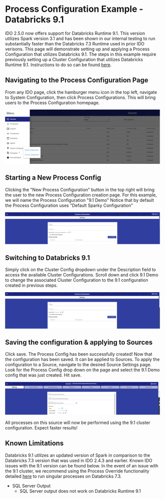 # Process Configuration Example - Databricks 9.1

IDO 2.5.0 now offers support for Databricks Runtime 9.1. This version utilizes Spark version 3.1 and has been shown in our internal testing to run substantially faster than the Databricks 7.3 Runtime used in prior IDO verisons. This page will demonstrate setting up and applying a Process Configuration that utilizes Databricks 9.1. The steps in this example require previously setting up a Cluster Configuration that utilizes Databricks Runtime 9.1. Instructions to do so can be found [here](../cluster-configuration/cluster-configuration-example-databricks-9.1.md).

## Navigating to the Process Configuration Page

From any IDO page, click the hamburger menu icon in the top left, navigate to System Configuration, then click Process Configurations. This will bring users to the Process Configuration homepage.

![Navigating to Cluster Configurations](<../../../../.gitbook/assets/image (385) (1) (1) (1).png>)

## Starting a New Process Config

Clicking the "New Process Configuration" button in the top right will bring the user to the new Process Configuration creation page. For this example, we will name the Process Configuration "9.1 Demo" Notice that by default the Process Configuration uses "Default Sparky Configuration"

![A new Process Configuration using the Default Sparky Configuration](<../../../../.gitbook/assets/image (380) (1) (1).png>)

## Switching to Databricks 9.1

Simply click on the Cluster Config dropdown under the Description field to access the available Cluster Configurations. Scroll down and click 9.1 Demo to change the associated Cluster Configuration to the 9.1 configuration created in previous steps.

![The Process Configuration now uses the 9.1 Demo Cluster Config](<../../../../.gitbook/assets/image (386) (1) (1) (1).png>)

## Saving the configuration & applying to Sources

Click save. The Process Config has been successfully created! Now that the configuration has been saved. It can be applied to Sources. To apply the configuration to a Source, navigate to the desired Source Settings page. Look for the Process Config drop down on the page and select the 9.1 Demo config that was just created. Hit save.

![A source configured to use the 9.1 Demo Process Config](<../../../../.gitbook/assets/image (383) (1) (1).png>)

All processes on this source will now be performed using the 9.1 cluster configuration. Expect faster results!

## Known Limitations

Databricks 9.1 utlilzes an updated version of Spark in comparison to the Databricks 7.3 version that was used in IDO 2.4.3 and earlier. Known IDO issues with the 9.1 version can be found below. In the event of an issue with the 9.1 cluster, we recommend using the Process Override functionality detailed [here](process-override-example-databricks-9.1.md) to run singular processes on Databricks 7.3.

* SQL Server Output
  * SQL Server output does not work on Databricks Runtime 9.1

